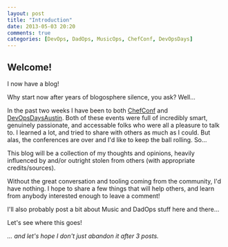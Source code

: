 ```yaml
---
layout: post
title: "Introduction"
date: 2013-05-03 20:20
comments: true
categories: [DevOps, DadOps, MusicOps, ChefConf, DevOpsDays]
---
```


Welcome!
--------
I now have a blog!  

Why start now after years of blogosphere silence, you ask?  Well...

<!--more-->

In the past two weeks I have been to both [ChefConf] and [DevOpsDaysAustin].  Both of these events were full of incredibly
smart, genuinely passionate, and accessable folks who were all a pleasure to talk to.  I learned a lot, and tried to share with others as much as I could.  But alas, the conferences are over and I'd like to keep the ball rolling.  So...

This blog will be a collection of my thoughts and opinions, heavily influenced by and/or outright stolen from others (with appropriate credits/sources).  

Without the great conversation and tooling coming from the community, I'd have nothing.  I hope to share a few things that will help others, and learn from anybody interested enough to leave a comment!

I'll also probably post a bit about Music and DadOps stuff here and there...

Let's see where this goes!

*... and let's hope I don't just abandon it after 3 posts.*

  [ChefConf]: http://chefconf.opscode.com/
  [DevOpsDaysAustin]: http://devopsdays.org/events/2013-austin/
  [FoodFightShow]: http://www.foodfightshow.org
